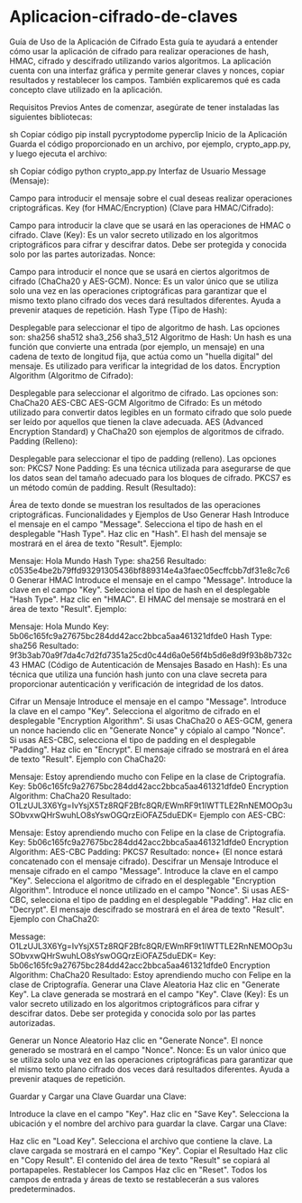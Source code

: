 # Aplicacion-cifrado-de-claves
Guía de Uso de la Aplicación de Cifrado
Esta guía te ayudará a entender cómo usar la aplicación de cifrado para realizar operaciones de hash, HMAC, cifrado y descifrado utilizando varios algoritmos. La aplicación cuenta con una interfaz gráfica y permite generar claves y nonces, copiar resultados y restablecer los campos. También explicaremos qué es cada concepto clave utilizado en la aplicación.

Requisitos Previos
Antes de comenzar, asegúrate de tener instaladas las siguientes bibliotecas:

sh
Copiar código
pip install pycryptodome pyperclip
Inicio de la Aplicación
Guarda el código proporcionado en un archivo, por ejemplo, crypto_app.py, y luego ejecuta el archivo:

sh
Copiar código
python crypto_app.py
Interfaz de Usuario
Message (Mensaje):

Campo para introducir el mensaje sobre el cual deseas realizar operaciones criptográficas.
Key (for HMAC/Encryption) (Clave para HMAC/Cifrado):

Campo para introducir la clave que se usará en las operaciones de HMAC o cifrado.
Clave (Key): Es un valor secreto utilizado en los algoritmos criptográficos para cifrar y descifrar datos. Debe ser protegida y conocida solo por las partes autorizadas.
Nonce:

Campo para introducir el nonce que se usará en ciertos algoritmos de cifrado (ChaCha20 y AES-GCM).
Nonce: Es un valor único que se utiliza solo una vez en las operaciones criptográficas para garantizar que el mismo texto plano cifrado dos veces dará resultados diferentes. Ayuda a prevenir ataques de repetición.
Hash Type (Tipo de Hash):

Desplegable para seleccionar el tipo de algoritmo de hash. Las opciones son:
sha256
sha512
sha3_256
sha3_512
Algoritmo de Hash: Un hash es una función que convierte una entrada (por ejemplo, un mensaje) en una cadena de texto de longitud fija, que actúa como un "huella digital" del mensaje. Es utilizado para verificar la integridad de los datos.
Encryption Algorithm (Algoritmo de Cifrado):

Desplegable para seleccionar el algoritmo de cifrado. Las opciones son:
ChaCha20
AES-CBC
AES-GCM
Algoritmo de Cifrado: Es un método utilizado para convertir datos legibles en un formato cifrado que solo puede ser leído por aquellos que tienen la clave adecuada. AES (Advanced Encryption Standard) y ChaCha20 son ejemplos de algoritmos de cifrado.
Padding (Relleno):

Desplegable para seleccionar el tipo de padding (relleno). Las opciones son:
PKCS7
None
Padding: Es una técnica utilizada para asegurarse de que los datos sean del tamaño adecuado para los bloques de cifrado. PKCS7 es un método común de padding.
Result (Resultado):

Área de texto donde se muestran los resultados de las operaciones criptográficas.
Funcionalidades y Ejemplos de Uso
Generar Hash
Introduce el mensaje en el campo "Message".
Selecciona el tipo de hash en el desplegable "Hash Type".
Haz clic en "Hash".
El hash del mensaje se mostrará en el área de texto "Result".
Ejemplo:

Mensaje: Hola Mundo
Hash Type: sha256
Resultado: c0535e4be2b79ffd93291305436bf889314e4a3faec05ecffcbb7df31e8c7c60
Generar HMAC
Introduce el mensaje en el campo "Message".
Introduce la clave en el campo "Key".
Selecciona el tipo de hash en el desplegable "Hash Type".
Haz clic en "HMAC".
El HMAC del mensaje se mostrará en el área de texto "Result".
Ejemplo:

Mensaje: Hola Mundo
Key: 5b06c165fc9a27675bc284dd42acc2bbca5aa461321dfde0
Hash Type: sha256
Resultado: 9f3b3ab70a9f7da4c7d2fd7351a25cd0c44d6a0e56f4b5d6e8d9f93b8b732c43
HMAC (Código de Autenticación de Mensajes Basado en Hash): Es una técnica que utiliza una función hash junto con una clave secreta para proporcionar autenticación y verificación de integridad de los datos.

Cifrar un Mensaje
Introduce el mensaje en el campo "Message".
Introduce la clave en el campo "Key".
Selecciona el algoritmo de cifrado en el desplegable "Encryption Algorithm".
Si usas ChaCha20 o AES-GCM, genera un nonce haciendo clic en "Generate Nonce" y cópialo al campo "Nonce".
Si usas AES-CBC, selecciona el tipo de padding en el desplegable "Padding".
Haz clic en "Encrypt".
El mensaje cifrado se mostrará en el área de texto "Result".
Ejemplo con ChaCha20:

Mensaje: Estoy aprendiendo mucho con Felipe en la clase de Criptografía.
Key: 5b06c165fc9a27675bc284dd42acc2bbca5aa461321dfde0
Encryption Algorithm: ChaCha20
Resultado: O1LzUJL3X6Yg=IvYsjX5Tz8RQF2Bfc8QR/EWmRF9t1lWTTLE2RnNEMOOp3uSObvxwQHrSwuhLO8sYswOGQrzEiOFAZ5duEDK=
Ejemplo con AES-CBC:

Mensaje: Estoy aprendiendo mucho con Felipe en la clase de Criptografía.
Key: 5b06c165fc9a27675bc284dd42acc2bbca5aa461321dfde0
Encryption Algorithm: AES-CBC
Padding: PKCS7
Resultado: nonce+<ciphertext> (El nonce estará concatenado con el mensaje cifrado).
Descifrar un Mensaje
Introduce el mensaje cifrado en el campo "Message".
Introduce la clave en el campo "Key".
Selecciona el algoritmo de cifrado en el desplegable "Encryption Algorithm".
Introduce el nonce utilizado en el campo "Nonce".
Si usas AES-CBC, selecciona el tipo de padding en el desplegable "Padding".
Haz clic en "Decrypt".
El mensaje descifrado se mostrará en el área de texto "Result".
Ejemplo con ChaCha20:

Message: O1LzUJL3X6Yg=IvYsjX5Tz8RQF2Bfc8QR/EWmRF9t1lWTTLE2RnNEMOOp3uSObvxwQHrSwuhLO8sYswOGQrzEiOFAZ5duEDK=
Key: 5b06c165fc9a27675bc284dd42acc2bbca5aa461321dfde0
Encryption Algorithm: ChaCha20
Resultado: Estoy aprendiendo mucho con Felipe en la clase de Criptografía.
Generar una Clave Aleatoria
Haz clic en "Generate Key".
La clave generada se mostrará en el campo "Key".
Clave (Key): Es un valor secreto utilizado en los algoritmos criptográficos para cifrar y descifrar datos. Debe ser protegida y conocida solo por las partes autorizadas.

Generar un Nonce Aleatorio
Haz clic en "Generate Nonce".
El nonce generado se mostrará en el campo "Nonce".
Nonce: Es un valor único que se utiliza solo una vez en las operaciones criptográficas para garantizar que el mismo texto plano cifrado dos veces dará resultados diferentes. Ayuda a prevenir ataques de repetición.

Guardar y Cargar una Clave
Guardar una Clave:

Introduce la clave en el campo "Key".
Haz clic en "Save Key".
Selecciona la ubicación y el nombre del archivo para guardar la clave.
Cargar una Clave:

Haz clic en "Load Key".
Selecciona el archivo que contiene la clave.
La clave cargada se mostrará en el campo "Key".
Copiar el Resultado
Haz clic en "Copy Result".
El contenido del área de texto "Result" se copiará al portapapeles.
Restablecer los Campos
Haz clic en "Reset".
Todos los campos de entrada y áreas de texto se restablecerán a sus valores predeterminados.
